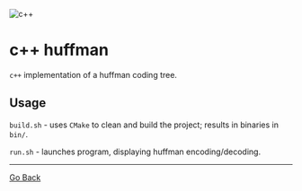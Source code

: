 ![c++](https://github.com/dgj7/huffman/actions/workflows/build-cpp.yml/badge.svg)
# c++ huffman
`c++` implementation of a huffman coding tree.

## Usage
`build.sh` - uses `CMake` to clean and build the project; results in binaries in `bin/`.

`run.sh` - launches program, displaying huffman encoding/decoding.

 ---
[Go Back](..)
